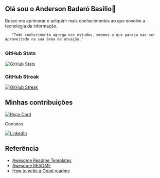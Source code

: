 
## Olá sou o Anderson Badaró Basilio👋

Busco me aprimorar e adiquirir mais conhecimentos ao que envolve a tecnologia da informação.

       "Todo conhecimento agrega nos estudos, mesmos o que pareça nao ser aproveitado na sua área de atuação."

##

### GitHub Stats

![GitHub Stats](https://github-readme-stats.vercel.app/api?username=andersonbbasilio&theme=transparent&bg_color=000&border_color=30A3DC&show_icons=true&icon_color=30A3DC&title_color=E94D5F&text_color=FFF)

### GitHub Streak

[![GitHub Streak](https://streak-stats.demolab.com/?user=andersonbbasilio&theme=bear&background=000&border=30A3DC&dates=FFF)](https://git.io/streak-stats)


## Minhas contribuições

[![Repo Card](https://github-readme-stats.vercel.app/api/pin/?username=andersonbbasilio&repo=dio-lab-open-source&bg_color=000&border_color=30A3DC&show_icons=true&icon_color=30A3DC&title_color=E94D5F&text_color=FFF)](https://github.com/andersonbbasilio/dio-lab-open-source)

 Contatos

 [![LinkedIn](https://img.shields.io/badge/LinkedIn-000?style=for-the-badge&logo=linkedin&logoColor=0E76A8)](https://www.linkedin.com/in/anderson-badaro-basilio-10517821/)




## Referência

 - [Awesome Readme Templates](https://awesomeopensource.com/project/elangosundar/awesome-README-templates)
 - [Awesome README](https://github.com/matiassingers/awesome-readme)
 - [How to write a Good readme](https://bulldogjob.com/news/449-how-to-write-a-good-readme-for-your-github-project)


